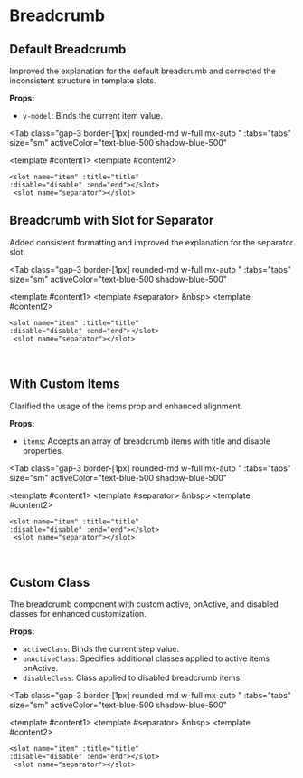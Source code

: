 # Breadcrumb

<script setup lang="ts">
import { ref } from 'vue'
const tabs = [
  { label: 'UI', value: 1, content: '' },
  { label: 'Slots', value: 2, content: ''},
  { label: 'Props', value: 3, content: ''},
];
const items =  ref([
            { title: "tab", disable:false },
            { title: "pagination", disable:false },
            { title: "modal", disable:false },
            { title: "menu", disable:false }
        ]);
const breadcrumbValue = ref("");
const breadcrumbValue2 = ref("");
const breadcrumbValue3 = ref("");
const breadcrumbValue4 = ref("");
</script>

## Default Breadcrumb

Improved the explanation for the default breadcrumb and corrected the inconsistent structure in template slots.

**Props:**

- `v-model`: Binds the current item value.

<Tab
   class="gap-3 border-[1px] rounded-md w-full mx-auto "
    :tabs="tabs"
    size="sm"
    activeColor="text-blue-500 shadow-blue-500"
  >
<template #content1>
<Breadcrumb v-model="breadcrumbValue"/>
</template>
<template #content2>

```vue
<slot name="item" :title="title" 
:disable="disable" :end="end"></slot>
 <slot name="separator"></slot>
```

</template>
<template #content3>

```vue
<Breadcrumb v-model="isModalOpen"/>
```

</template>
</Tab>

## Breadcrumb with Slot for Separator

Added consistent formatting and improved the explanation for the separator slot.

<Tab
   class="gap-3 border-[1px] rounded-md w-full mx-auto "
    :tabs="tabs"
    size="sm"
    activeColor="text-blue-500 shadow-blue-500"
  >
<template #content1>
<Breadcrumb v-model="breadcrumbValue2">
<template #separator> &nbsp> </template>
</Breadcrumb>
</template>
<template #content2>

```vue
<slot name="item" :title="title" 
:disable="disable" :end="end"></slot>
 <slot name="separator"></slot>
```

</template>
<template #content3>

```vue
<Breadcrumb v-model="breadcrumbValue2">
<template #separator> &nbsp> </template>
</Breadcrumb>
```

</template>
</Tab>
<br>

## With Custom Items

Clarified the usage of the items prop and enhanced alignment.

**Props:**

- `items`: Accepts an array of breadcrumb items with title and disable properties.

<Tab
   class="gap-3 border-[1px] rounded-md w-full mx-auto "
    :tabs="tabs"
    size="sm"
    activeColor="text-blue-500 shadow-blue-500"
  >
<template #content1>
<Breadcrumb v-model="breadcrumbValue3" :items="items">
<template #separator> &nbsp> </template>
</Breadcrumb>
</template>
<template #content2>

```vue
<slot name="item" :title="title" 
:disable="disable" :end="end"></slot>
 <slot name="separator"></slot>
```

</template>
<template #content3>

```vue
<Breadcrumb v-model="breadcrumbValue3" :items="items">
<template #separator> &nbsp> </template>
</Breadcrumb>
```

</template>
</Tab>
<br>

## Custom Class

The breadcrumb component with custom active, onActive, and disabled classes for enhanced customization.

**Props:**

- `activeClass`: Binds the current step value.
- `onActiveClass`: Specifies additional classes applied to active items onActive.
- `disableClass`: Class applied to disabled breadcrumb items.

<Tab
   class="gap-3 border-[1px] rounded-md w-full mx-auto "
    :tabs="tabs"
    size="sm"
    activeColor="text-blue-500 shadow-blue-500"
  >
<template #content1>
<Breadcrumb v-model="breadcrumbValue4" activeClass="text-indigo-700 hover:text-indigo-600" onActiveClass="text-indigo-300 hover:text-indigo-400" disableClass="text-indigo-100">
<template #separator> &nbsp> </template>
</Breadcrumb>
</template>
<template #content2>

```vue
<slot name="item" :title="title" 
:disable="disable" :end="end"></slot>
 <slot name="separator"></slot>
```

</template>
<template #content3>

```vue
<Breadcrumb v-model="breadcrumbValue4" 
activeClass="text-green-400" 
onActiveClass="hover:text-green-600"
disableClass="text-green-400">
<template #separator> &nbsp> </template>
</Breadcrumb>
```

</template>
</Tab>
<br>
